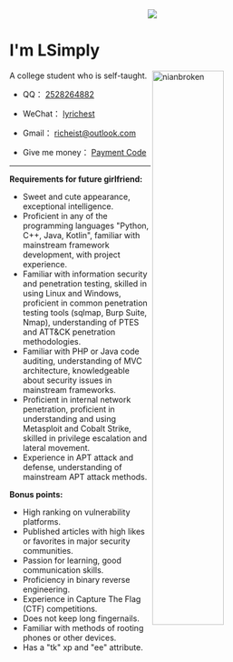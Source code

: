<div align="center" ><img order-radius="100px" src="https://cdn.jsdelivr.net/gh/lsimply/Img@img/img/WriteCodes.gif"/></div>

# I'm LSimply

<img align="right" width="50%" src="https://github-readme-stats.vercel.app/api?username=NianBroken&include_all_commits=true&rank_icon=github&hide_title=true&" alt="nianbroken" />

A college student who is self-taught.

- QQ： [2528264882](https://qm.qq.com/)

- WeChat： [lyrichest]([https://cdn.jsdelivr.net/gh/lsimply/Img@img/img/WeChat.png])

- Gmail： [richeist@outlook.com](mailto:richeist@outlook.com)

- Give me money： [Payment Code]()

------

**Requirements for future girlfriend:**

- Sweet and cute appearance, exceptional intelligence.
- Proficient in any of the programming languages "Python, C++, Java, Kotlin", familiar with mainstream framework development, with project experience.
- Familiar with information security and penetration testing, skilled in using Linux and Windows, proficient in common penetration testing tools (sqlmap, Burp Suite, Nmap), understanding of PTES and ATT&CK penetration methodologies.
- Familiar with PHP or Java code auditing, understanding of MVC architecture, knowledgeable about security issues in mainstream frameworks.
- Proficient in internal network penetration, proficient in understanding and using Metasploit and Cobalt Strike, skilled in privilege escalation and lateral movement.
- Experience in APT attack and defense, understanding of mainstream APT attack methods.

**Bonus points:**

- High ranking on vulnerability platforms.
- Published articles with high likes or favorites in major security communities.
- Passion for learning, good communication skills.
- Proficiency in binary reverse engineering.
- Experience in Capture The Flag (CTF) competitions.
- Does not keep long fingernails.
- Familiar with methods of rooting phones or other devices.
- Has a "tk" xp and "ee" attribute.
